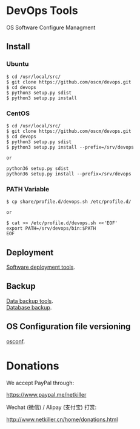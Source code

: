 DevOps Tools
====

OS Software Configure Managment

Install
-------
### Ubuntu

	$ cd /usr/local/src/
	$ git clone https://github.com/oscm/devops.git
	$ cd devops
	$ python3 setup.py sdist
	$ python3 setup.py install

### CentOS

	$ cd /usr/local/src/
	$ git clone https://github.com/oscm/devops.git
	$ cd devops
	$ python3 setup.py sdist
	$ python3 setup.py install --prefix=/srv/devops
	
	or
	
	python36 setup.py sdist
  	python36 setup.py install --prefix=/srv/devops

### PATH Variable

	$ cp share/profile.d/devops.sh /etc/profile.d/
	
	or 
	
	$ cat >> /etc/profile.d/devops.sh <<'EOF'
	export PATH=/srv/devops/bin:$PATH
	EOF
	
	
Deployment
----------
[Software deployment tools](https://github.com/oscm/devops/blob/master/doc/deployment.md).	

Backup
------
[Data backup tools](https://github.com/oscm/devops/blob/master/doc/backup.md).	
[Database backup](https://github.com/oscm/devops/blob/master/doc/database.md).	

OS Configuration file versioning
-----
[osconf](https://github.com/oscm/devops/blob/master/doc/osconf.md).	


# Donations

We accept PayPal through:

https://www.paypal.me/netkiller

Wechat (微信) / Alipay (支付宝) 打赏:

http://www.netkiller.cn/home/donations.html


